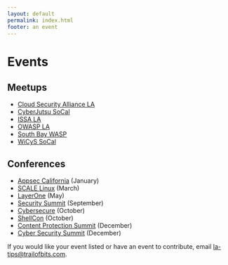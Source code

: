 ```yaml
---
layout: default
permalink: index.html
footer: an event
---
```


# Events

## Meetups
* [Cloud Security Alliance LA](https://www.meetup.com/LASC-CSA/)
* [CyberJutsu SoCal](https://www.meetup.com/SoCal-Women-in-Cybersecurity/)
* [ISSA LA](https://issala.org/)
* [OWASP LA](https://www.meetup.com/OWASP-Los-Angeles/)
* [South Bay WASP](https://www.meetup.com/SouthBayWASP/)
* [WiCyS SoCal](https://www.linkedin.com/company/wicys-socal/)

## Conferences
* [Appsec California](https://2019.appseccalifornia.org/) (January)
* [SCALE Linux](https://www.socallinuxexpo.org/scale/18x) (March)
* [LayerOne](https://www.layerone.org/) (May)
* [Security Summit](https://www.lacyberlab.org/cyber-events/) (September)
* [Cybersecure](https://securethevillage.org/cybersecure-socal-2019/) (October)
* [ShellCon](https://shellcon.io/) (October)
* [Content Protection Summit](https://www.mesalliance.org/conferences/cps-2019) (December)
* [Cyber Security Summit](https://cybersummitusa.com/losangeles19/) (December)

If you would like your event listed or have an event to contribute, email <a href="mailto:la-tips@trailofbits.com">la-tips@trailofbits.com</a>.
